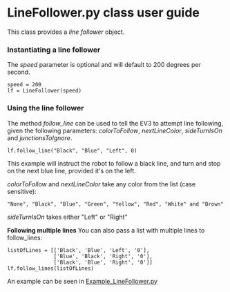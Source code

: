 # LineFollower.py class user guide

This class provides a _line follower_ object. 
 
### Instantiating a line follower

The _speed_ parameter is optional and will default to 200 degrees per second.

```
speed = 200
lf = LineFollower(speed)
```

### Using the line follower

The method _follow_line_ can be used to tell the EV3 to attempt line following, given the following parameters:
_colorToFollow_, _nextLineColor_, _sideTurnIsOn_ and _junctionsToIgnore_.

```
lf.follow_line("Black", "Blue", "Left", 0)
```

This example will instruct the robot to follow a black line, and turn and stop on the next blue line, provided it's on the left.

_colorToFollow_ and _nextLineColor_ take any color from the list (case sensitive):

```
"None", "Black", "Blue", "Green", "Yellow", "Red", "White" and "Brown"
```

_sideTurnIsOn_ takes either "Left" or "Right"


**Following multiple lines**
You can also pass a list with multiple lines to follow_lines:
```
listOfLines = [['Black', 'Blue', 'Left', '0'],
               ['Blue', 'Black', 'Right', '0'],
               ['Black', 'Blue', 'Right', '0']]
lf.follow_lines(listOfLines)
```

An example can be seen in [Example_LineFollower.py](./Example_LineFollower.py)
